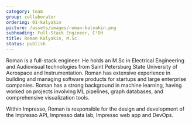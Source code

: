 ```yaml
---
category: team
group: collaborator
ordering: 01-kalyakin
picture: /assets/images/roman-kalyakin.png
subheading: Full-Stack Engineer, C²DH
title: Roman Kalyakin, M.Sc.
status: publish
---
```


Roman is a full-stack engineer. He holds an M.Sc in Electrical Engineering and Audiovisual technologies from Saint Petersburg State University of Aerospace and Instrumentation. Roman has extensive experience in building and managing software products for startups and large enterprise companies. Roman has a strong background in machine learning, having worked on projects involving ML pipelines, graph databases, and comprehensive visualization tools.

Within Impresso, Roman is responsible for the design and development of the Impresso API, Impresso data lab, Impresso web app and DevOps.
